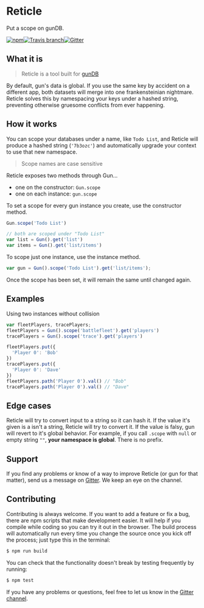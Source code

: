 # Reticle
Put a scope on gunDB.

[![npm](https://img.shields.io/npm/dt/reticle.svg?style=flat-square)](https://www.npmjs.com/package/reticle)[![Travis branch](https://img.shields.io/travis/PsychoLlama/Reticle/master.svg?style=flat-square)](https://travis-ci.org/PsychoLlama/Reticle)[![Gitter](https://img.shields.io/gitter/room/amark/gun.js.svg?style=flat-square)](http://gitter.im/amark/gun)

## What it is
> Reticle is a tool built for [gunDB](https://github.com/amark/gun)

By default, gun's data is global. If you use the same key by accident on a different app, both datasets will merge into one frankensteinian nightmare. Reticle solves this by namespacing your keys under a hashed string, preventing otherwise gruesome conflicts from ever happening.

## How it works
You can scope your databases under a name, like `Todo List`, and Reticle will produce a hashed string (`'7b3ozc'`) and automatically upgrade your context to use that new namespace.

> Scope names are case sensitive

Reticle exposes two methods through Gun...

 - one on the constructor: `Gun.scope`
 - one on each instance: `gun.scope`

To set a scope for every gun instance you create, use the constructor method.
```javascript
Gun.scope('Todo List')

// both are scoped under "Todo List"
var list = Gun().get('list')
var items = Gun().get('list/items')
```

To scope just one instance, use the instance method.
```javascript
var gun = Gun().scope('Todo List').get('list/items');
```
Once the scope has been set, it will remain the same until changed again.

## Examples
Using two instances without collision
```javascript
var fleetPlayers, tracePlayers;
fleetPlayers = Gun().scope('battlefleet').get('players')
tracePlayers = Gun().scope('trace').get('players')

fleetPlayers.put({
  'Player 0': 'Bob'
})
tracePlayers.put({
  'Player 0': 'Dave'
})
fleetPlayers.path('Player 0').val() // "Bob"
tracePlayers.path('Player 0').val() // "Dave"
```

## Edge cases
Reticle will try to convert input to a string so it can hash it. If the value it's given is a isn't a string, Reticle will try to convert it. If the value is falsy, gun will revert to it's global behavior. For example, if you call `.scope` with `null` or empty string `""`, **your namespace is global**. There is no prefix.

## Support
If you find any problems or know of a way to improve Reticle (or gun for that matter), send us a message on [Gitter](http://gitter.im/amark/gun). We keep an eye on the channel.

## Contributing
Contributing is always welcome.
If you want to add a feature or fix a bug, there are npm scripts that make development easier. It will help if you compile while coding so you can try it out in the browser. The build process will automatically run every time you change the source once you kick off the process; just type this in the terminal:
```bash
$ npm run build
```

You can check that the functionality doesn't break by testing frequently by running:
```bash
$ npm test
```

If you have any problems or questions, feel free to let us know in the [Gitter channel](http://gitter.im/amark/gun).

<!--

### Contributors
 - your name here

-->